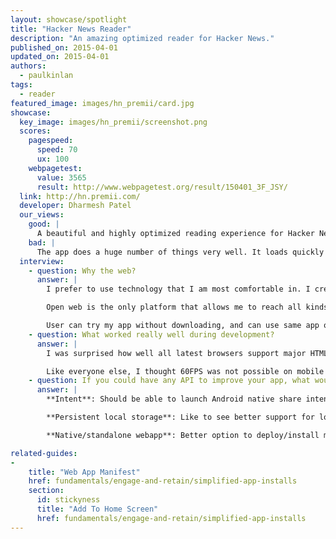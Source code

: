 ```yaml
---
layout: showcase/spotlight
title: "Hacker News Reader"
description: "An amazing optimized reader for Hacker News."
published_on: 2015-04-01
updated_on: 2015-04-01
authors:
  - paulkinlan
tags:
  - reader
featured_image: images/hn_premii/card.jpg
showcase:
  key_image: images/hn_premii/screenshot.png
  scores:
    pagespeed:
      speed: 70
      ux: 100
    webpagetest:
      value: 3565
      result: http://www.webpagetest.org/result/150401_3F_JSY/
  link: http://hn.premii.com/
  developer: Dharmesh Patel
  our_views:
    good: |
      A beautiful and highly optimized reading experience for Hacker News, this app works well and looks great across mobile, tablet and desktop. It's fast and testing it on mobile you will see some silky smooth transitions. It has a really nice use of theme-color for integration into Android and it's installable as it uses the [Web app manifest](/web/fundamentals/engage-and-retain/simplified-app-installs). Once installed it looks and feels like a native HN news reader app.
    bad: |
      The app does a huge number of things very well. It loads quickly and is fast and smooth to use. If there were one thing the app could do it would be to add support for offline experiences. This could be a simple error page or a more complex view of cached content.
  interview:
    - question: Why the web?
      answer: |
        I prefer to use technology that I am most comfortable in. I created my first webpage long before I wrote "hello world" in c++.

        Open web is the only platform that allows me to reach all kinds of users. I can easily develop and deploy new features and fixes for my app without depending on third party. It allows me to push new features and bug fixes anytime.

        User can try my app without downloading, and can use same app on different platforms. As of today, my app works on latest HTML5 capable browsers including but not limited to Firefox OS, Windows Phone, blackberry, iOS and Android; and its available to download on different app stores. This app is also available on the Chrome Web Store. I am a sole developer and I work on this few hours per week. I don't think that any other technology would have allowed me to support different platforms.
    - question: What worked really well during development?
      answer: |
        I was surprised how well all latest browsers support major HTML5 features. I started my webapp as a prototype to see what I can build using Open Web (HTML5, CSS, Javascript). I only tested my app on iOS Safari and Android browser during development, and it worked on Firefox and with little changes, I was able to support IE mobile.

        Like everyone else, I thought 60FPS was not possible on mobile webapp, specially gestures. I was able to implement pull to refresh, and swipe to go back with little learning; and was able to make it work on all major browsers. With that knowledge, I was able to implement Flipboard webapp style story navigation in few hours.
    - question: If you could have any API to improve your app, what would it be?
      answer: |
        **Intent**: Should be able to launch Android native share intent or iOS share from my webapp. This will allow user to choose the service of their choice instead of my app's limited options.

        **Persistent local storage**: Like to see better support for localstorage. 5MB/2.5MB is not enough. Not only that, there is no way to figure out how much space is available. My app can manage storage properly if I knew how much space is left.

        **Native/standalone webapp**: Better option to deploy/install my webapp on iOS, Android and WP as a standalone app. I use Cordova but its painful to update to the latest version. Chrome on Android is moving in right direction, but iOS and Windows Phone is not providing enough support for standalone app.

related-guides:
-
    title: "Web App Manifest"
    href: fundamentals/engage-and-retain/simplified-app-installs
    section:
      id: stickyness
      title: "Add To Home Screen"
      href: fundamentals/engage-and-retain/simplified-app-installs
---
```

